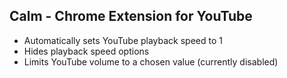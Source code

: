 ## Calm - Chrome Extension for YouTube

- Automatically sets YouTube playback speed to 1
- Hides playback speed options
- Limits YouTube volume to a chosen value (currently disabled)
